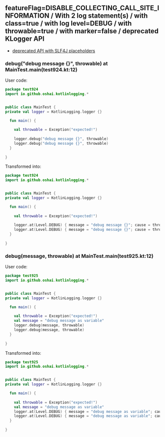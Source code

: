 ## featureFlag=DISABLE_COLLECTING_CALL_SITE_INFORMATION / With 2 log statement(s) / with class=true / with log level=DEBUG / with throwable=true / with marker=false / deprecated KLogger API

* [deprecated API with SLF4J placeholders](deprecated-slf4j-placeholders.md)

###  debug("debug message {}", throwable) at MainTest.main(test924.kt:12)

User code:
```kotlin
package test924
import io.github.oshai.kotlinlogging.*


public class MainTest {
private val logger = KotlinLogging.logger {}

  fun main() {
    
    val throwable = Exception("expected!")
    
    logger.debug("debug message {}", throwable)
    logger.debug("debug message {}", throwable)
  }
  
}


```
  
Transformed into:
```kotlin
package test924
import io.github.oshai.kotlinlogging.*


public class MainTest {
private val logger = KotlinLogging.logger {}

  fun main() {
    
    val throwable = Exception("expected!")
    
    logger.at(Level.DEBUG) { message = "debug message {}"; cause = throwable; internalCompilerData = KLoggingEventBuilder.InternalCompilerData(messageTemplate = "\"debug message {}\"")
    logger.at(Level.DEBUG) { message = "debug message {}"; cause = throwable; internalCompilerData = KLoggingEventBuilder.InternalCompilerData(messageTemplate = "\"debug message {}\"")
  }
  
}


```

###  debug(message, throwable) at MainTest.main(test925.kt:12)

User code:
```kotlin
package test925
import io.github.oshai.kotlinlogging.*


public class MainTest {
private val logger = KotlinLogging.logger {}

  fun main() {
    
    val throwable = Exception("expected!")
    val message = "debug message as variable"
    logger.debug(message, throwable)
    logger.debug(message, throwable)
  }
  
}


```
  
Transformed into:
```kotlin
package test925
import io.github.oshai.kotlinlogging.*


public class MainTest {
private val logger = KotlinLogging.logger {}

  fun main() {
    
    val throwable = Exception("expected!")
    val message = "debug message as variable"
    logger.at(Level.DEBUG) { message = "debug message as variable"; cause = throwable; internalCompilerData = KLoggingEventBuilder.InternalCompilerData(messageTemplate = "message")
    logger.at(Level.DEBUG) { message = "debug message as variable"; cause = throwable; internalCompilerData = KLoggingEventBuilder.InternalCompilerData(messageTemplate = "message")
  }
  
}


```
